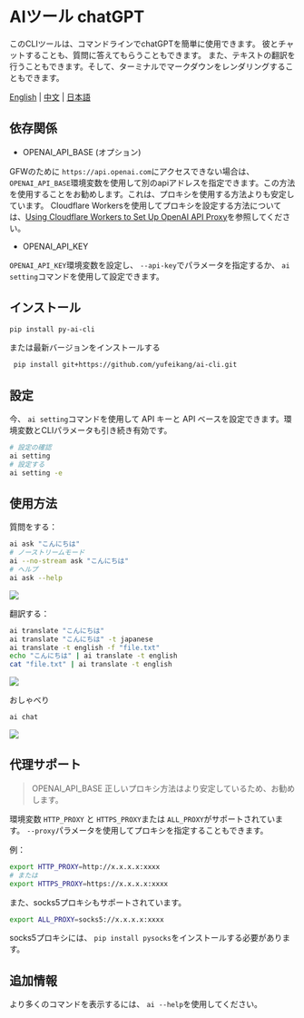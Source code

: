 

# AIツール chatGPT

このCLIツールは、コマンドラインでchatGPTを簡単に使用できます。 彼とチャットすることも、質問に答えてもらうこともできます。 
また、テキストの翻訳を行うこともできます。そして、ターミナルでマークダウンをレンダリングすることもできます。

[English](README.md) | [中文](README_zh.md) | [日本語](README_ja.md)

## 依存関係

* OPENAI_API_BASE (オプション)

GFWのために `https://api.openai.com`にアクセスできない場合は、 
`OPENAI_API_BASE`環境変数を使用して別のapiアドレスを指定できます。この方法を使用することをお勧めします。これは、プロキシを使用する方法よりも安定しています。
Cloudflare Workersを使用してプロキシを設定する方法については、[Using Cloudflare Workers to Set Up OpenAI API Proxy](https://github.com/noobnooc/noobnooc/discussions/9)を参照してください。

* OPENAI_API_KEY

`OPENAI_API_KEY`環境変数を設定し、 `--api-key`でパラメータを指定するか、 `ai setting`コマンドを使用して設定できます。

## インストール

```bash
pip install py-ai-cli
```

または最新バージョンをインストールする

```bash
 pip install git+https://github.com/yufeikang/ai-cli.git    
```

## 設定

今、 `ai setting`コマンドを使用して API キーと API ベースを設定できます。環境変数とCLIパラメータも引き続き有効です。

```bash
# 設定の確認
ai setting
# 設定する
ai setting -e
```

## 使用方法

質問をする：

```bash
ai ask "こんにちは"
# ノーストリームモード
ai --no-stream ask "こんにちは"
# ヘルプ
ai ask --help
```

![](./asset/video/ask.gif)

翻訳する：

```bash
ai translate "こんにちは"
ai translate "こんにちは" -t japanese
ai translate -t english -f "file.txt"
echo "こんにちは" | ai translate -t english
cat "file.txt" | ai translate -t english
```

![](./asset/video/translate.gif)

おしゃべり

```bash
ai chat
```

![](./asset/video/chat.gif)

## 代理サポート

> OPENAI_API_BASE 正しいプロキシ方法はより安定しているため、お勧めします。

環境変数 `HTTP_PROXY` と `HTTPS_PROXY`または `ALL_PROXY`がサポートされています。 `--proxy`パラメータを使用してプロキシを指定することもできます。

例：

```bash
export HTTP_PROXY=http://x.x.x.x:xxxx
# または
export HTTPS_PROXY=https://x.x.x.x:xxxx
```

また、socks5プロキシもサポートされています。

```bash
export ALL_PROXY=socks5://x.x.x.x:xxxx
```

socks5プロキシには、 `pip install pysocks`をインストールする必要があります。

## 追加情報

より多くのコマンドを表示するには、 `ai --help`を使用してください。